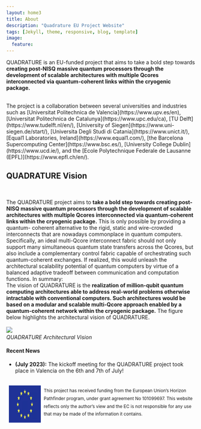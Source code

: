 ```yaml
---
layout: home3
title: About
description: "Quadrature EU Project Website"
tags: [Jekyll, theme, responsive, blog, template]
image: 
  feature: 
---
```

<!---

-->


QUADRATURE is an EU-funded project that aims to take a bold step towards **creating post-NISQ massive quantum processors through the development of scalable architectures with multiple Qcores interconnected via quantum-coherent links within the cryogenic package.**

<br />
The project is a collaboration between several universities and industries such as [Universitat Politechnica de Valencia](https://www.upv.es/en), [Universitat Politechnica de Catalunya](https://www.upc.edu/ca), [TU Delft](https://www.tudelft.nl/en/), [University of Siegen](https://www.uni-siegen.de/start/), [Universita Degli Studi di Catania](https://www.unict.it/), [Equal1 Laboratories, Ireland](https://www.equal1.com/), [the Barcelona Supercomputing Center](https://www.bsc.es/), [University College Dublin](https://www.ucd.ie/), and the [Ecole Polytechnique Federale de Lausanne (EPFL)](https://www.epfl.ch/en/). 


## QUADRATURE Vision
<br/>

The QUADRATURE project aims to **take a bold step towards creating post-NISQ massive quantum processors through the development of scalable architectures with multiple Qcores interconnected via quantum-coherent links within the cryogenic package.** This is only possible by providing a quantum- coherent alternative to the rigid, static and wire-crowded interconnects that are nowadays commonplace in quantum computers. Specifically, an ideal multi-Qcore interconnect fabric should not only support many simultaneous quantum state transfers across the Qcores, but also include a complementary control fabric capable of orchestrating such quantum-coherent exchanges. If realized, this would unleash the architectural scalability potential of quantum computers by virtue of a balanced adaptive tradeoff between communication and computation functions. In summary:
<br/>
The vision of QUADRATURE is the **realization of million-qubit quantum computing architectures able to address real-world problems otherwise intractable with conventional computers. Such architectures would be based on a modular and scalable multi-Qcore approach enabled by a quantum-coherent network within the cryogenic package.** The figure below highlights the architectural vision of QUADRATURE.
<br/>
<br/>
<img src="images/‎quadrature_vision.png"/>
<br/>
*QUADRATURE Architectural Vision*

#### Recent News

+ **(July 2023):** The kickoff meeting for the QUADRATURE project took place in Valencia on the 6th and 7th of July!




<!---
-->

<br />
<img align="left" width="100" height="100" src="images/‎EU_logo.‎001.png"/><sub> This project has received funding from the European Union’s Horizon Pathfinder program, under grant agreement No  101099697. This website reflects only the author’s view and the EC is not responsible for any use that may be made of the information it contains. </sub>

<br />

